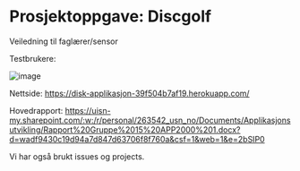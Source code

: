 # Prosjektoppgave: Discgolf

Veiledning til faglærer/sensor

Testbrukere: 

![image](https://github.com/user-attachments/assets/a3623728-382c-4ed9-af54-80e23a5aa74c)

Nettside: https://disk-applikasjon-39f504b7af19.herokuapp.com/

Hovedrapport: https://uisn-my.sharepoint.com/:w:/r/personal/263542_usn_no/Documents/Applikasjonsutvikling/Rapport%20Gruppe%2015%20APP2000%201.docx?d=wadf9430c19d94a7d847d63706f8f760a&csf=1&web=1&e=2bSIP0

Vi har også brukt issues og projects. 

